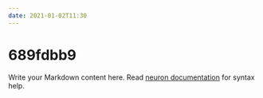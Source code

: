 ```yaml
---
date: 2021-01-02T11:30
---
```


# 689fdbb9

Write your Markdown content here. Read [neuron documentation](https://neuron.zettel.page/2011404.html) for syntax help.

